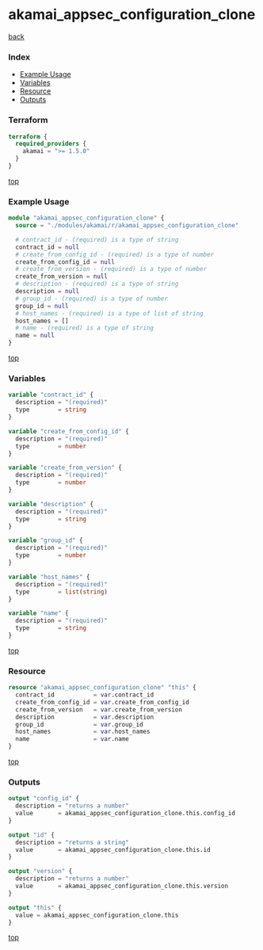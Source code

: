 # akamai_appsec_configuration_clone

[back](../akamai.md)

### Index

- [Example Usage](#example-usage)
- [Variables](#variables)
- [Resource](#resource)
- [Outputs](#outputs)

### Terraform

```terraform
terraform {
  required_providers {
    akamai = ">= 1.5.0"
  }
}
```

[top](#index)

### Example Usage

```terraform
module "akamai_appsec_configuration_clone" {
  source = "./modules/akamai/r/akamai_appsec_configuration_clone"

  # contract_id - (required) is a type of string
  contract_id = null
  # create_from_config_id - (required) is a type of number
  create_from_config_id = null
  # create_from_version - (required) is a type of number
  create_from_version = null
  # description - (required) is a type of string
  description = null
  # group_id - (required) is a type of number
  group_id = null
  # host_names - (required) is a type of list of string
  host_names = []
  # name - (required) is a type of string
  name = null
}
```

[top](#index)

### Variables

```terraform
variable "contract_id" {
  description = "(required)"
  type        = string
}

variable "create_from_config_id" {
  description = "(required)"
  type        = number
}

variable "create_from_version" {
  description = "(required)"
  type        = number
}

variable "description" {
  description = "(required)"
  type        = string
}

variable "group_id" {
  description = "(required)"
  type        = number
}

variable "host_names" {
  description = "(required)"
  type        = list(string)
}

variable "name" {
  description = "(required)"
  type        = string
}
```

[top](#index)

### Resource

```terraform
resource "akamai_appsec_configuration_clone" "this" {
  contract_id           = var.contract_id
  create_from_config_id = var.create_from_config_id
  create_from_version   = var.create_from_version
  description           = var.description
  group_id              = var.group_id
  host_names            = var.host_names
  name                  = var.name
}
```

[top](#index)

### Outputs

```terraform
output "config_id" {
  description = "returns a number"
  value       = akamai_appsec_configuration_clone.this.config_id
}

output "id" {
  description = "returns a string"
  value       = akamai_appsec_configuration_clone.this.id
}

output "version" {
  description = "returns a number"
  value       = akamai_appsec_configuration_clone.this.version
}

output "this" {
  value = akamai_appsec_configuration_clone.this
}
```

[top](#index)